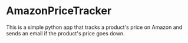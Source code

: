 # AmazonPriceTracker
This is a simple python app that tracks a product's price on Amazon and sends an email if the product's price goes down.
